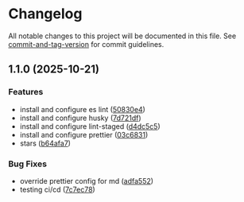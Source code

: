 # Changelog

All notable changes to this project will be documented in this file. See [commit-and-tag-version](https://github.com/absolute-version/commit-and-tag-version) for commit guidelines.

## 1.1.0 (2025-10-21)


### Features

* install and configure es lint ([50830e4](https://github.com/AlbertoBasaloLabs/Lighthouse/commit/50830e472e9f525481309671016db0baf5845a29))
* install and configure husky ([7d721df](https://github.com/AlbertoBasaloLabs/Lighthouse/commit/7d721dfa47cc7134791d2b845213b210488cb0a1))
* install and configure lint-staged ([d4dc5c5](https://github.com/AlbertoBasaloLabs/Lighthouse/commit/d4dc5c547c31d98f5377a1f6019051b50cc0642a))
* install and configure prettier ([03c6831](https://github.com/AlbertoBasaloLabs/Lighthouse/commit/03c68314f234cfa18c7770c9634606a90f058f20))
* stars ([b64afa7](https://github.com/AlbertoBasaloLabs/Lighthouse/commit/b64afa7344d255d0cdbae50b91f6eab3620b0192))


### Bug Fixes

* override prettier config for md ([adfa552](https://github.com/AlbertoBasaloLabs/Lighthouse/commit/adfa5520b8cb43c3681d0fd2818ec4c80f2934ef))
* testing ci/cd ([7c7ec78](https://github.com/AlbertoBasaloLabs/Lighthouse/commit/7c7ec78d1469b36be80c36ae9b5199445e2c5947))
